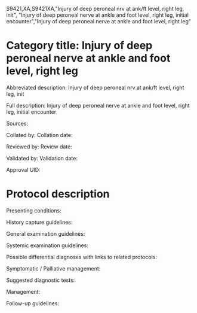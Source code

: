 S9421,XA,S9421XA,"Injury of deep peroneal nrv at ank/ft level, right leg, init", "Injury of deep peroneal nerve at ankle and foot level, right leg, initial encounter","Injury of deep peroneal nerve at ankle and foot level, right leg"
# Category title: Injury of deep peroneal nerve at ankle and foot level, right leg

Abbreviated description: Injury of deep peroneal nrv at ank/ft level, right leg, init

Full description: Injury of deep peroneal nerve at ankle and foot level, right leg, initial encounter

Sources:

Collated by:
Collation date:

Reviewed by:
Review date:

Validated by:
Validation date:

Approval UID:

# Protocol description

Presenting conditions:

History capture guidelines:

General examination guidelines:

Systemic examination guidelines:

Possible differential diagnoses with links to related protocols:

Symptomatic / Palliative management:

Suggested diagnostic tests:

Management:

Follow-up guidelines:
